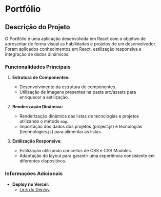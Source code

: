 # Portfólio

## Descrição do Projeto

O Portfólio é uma aplicação desenvolvida em React com o objetivo de apresentar de forma visual as habilidades e projetos de um desenvolvedor. Foram aplicados conhecimentos em React, estilização responsiva e integração de dados dinâmicos.

### Funcionalidades Principais

1. **Estrutura de Componentes:**
   - Desenvolvimento da estrutura de componentes.
   - Utilização de imagens presentes na pasta src/assets para enriquecer a estilização.

2. **Renderização Dinâmica:**
   - Renderização dinâmica das listas de tecnologias e projetos utilizando o método `map`.
   - Importação dos dados dos projetos (project.js) e tecnologias (technologies.js) para alimentar as listas.

3. **Estilização Responsiva:**
   - Estilização utilizando conceitos de CSS e CSS Modules.
   - Adaptação do layout para garantir uma experiência consistente em diferentes dispositivos.

### Informações Adicionais

- **Deploy no Vercel:**
  - [Link do Deploy]([https://kenzie-hub-yann-gsb.vercel.app/](https://entrega-portfolio-template-yann-gsb.vercel.app/)https://entrega-portfolio-template-yann-gsb.vercel.app/)
